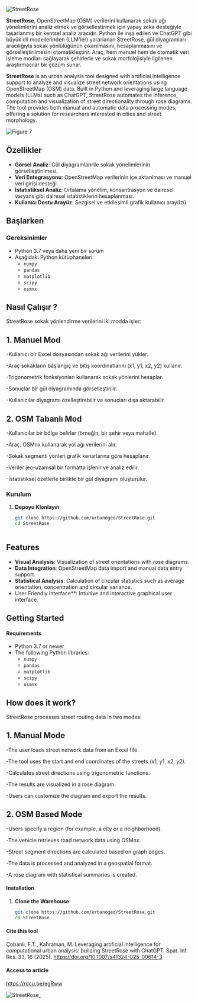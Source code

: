 ![StreetRose](https://github.com/user-attachments/assets/8bdc2ceb-fd6c-4578-bc74-82097ef3232b)

**StreetRose**, OpenStreetMap (OSM) verilerini kullanarak sokak ağı yönelimlerini analiz etmek ve görselleştirmek için yapay zeka desteğiyle tasarlanmış bir kentsel analiz aracıdır. Python ile inşa edilen ve ChatGPT gibi büyük dil modellerinden (LLM'ler) yararlanan StreetRose, gül diyagramları aracılığıyla sokak yönlülüğünün çıkarılmasını, hesaplanmasını ve görselleştirilmesini otomatikleştirir. Araç, hem manuel hem de otomatik veri işleme modları sağlayarak şehirlerle ve sokak morfolojisiyle ilgilenen araştırmacılar bir çözüm sunar.

 **StreetRose** is an urban analysis tool designed with artificial intelligence support to analyze and visualize street network orientations using OpenStreetMap (OSM) data. Built in Python and leveraging large language models (LLMs) such as ChatGPT, StreetRose automates the inference, computation and visualization of street directionality through rose diagrams. The tool provides both manual and automatic data processing modes, offering a solution for researchers interested in cities and street morphology.
 
![Figure 7](https://github.com/user-attachments/assets/dd70d86e-039f-4608-9d23-ccb4c0086797)

## Özellikler

- **Görsel Analiz**: Gül diyagramlarırile sokak yönelimlerinin görselleştirilmesi.
- **Veri Entegrasyonu**: OpenStreetMap verilerinin içe aktarılması ve manuel veri girişi desteği.
- **İstatistiksel Analiz**: Ortalama yönelim, konsantrasyon ve dairesel varyans gibi dairesel istatistiklerin hesaplanması.
- **Kullanıcı Dostu Arayüz**: Sezgisel ve etkileşimli grafik kullanıcı arayüzü.

## Başlarken

### Gereksinimler

- Python 3.7 veya daha yeni bir sürüm
- Aşağıdaki Python kütüphaneleri:
  - `numpy`
  - `pandas`
  - `matplotlib`
  - `scipy`
  - `osmnx`
    
## Nasıl Çalışır ?

StreetRose sokak yönlendirme verilerini iki modda işler:

## 1. Manuel Mod

-Kullanıcı bir Excel dosyasından sokak ağı verilerini yükler.

-Araç sokakların başlangıç ve bitiş koordinatlarını (x1, y1, x2, y2) kullanır.

-Trigonometrik fonksiyonları kullanarak sokak yönlerini hesaplar.

-Sonuçlar bir gül diyagramında görselleştirilir.

-Kullanıcılar diyagramı özelleştirebilir ve sonuçları dışa aktarabilir.

## 2. OSM Tabanlı Mod

-Kullanıcılar bir bölge belirler (örneğin, bir şehir veya mahalle).

-Araç, OSMnx kullanarak yol ağı verilerini alır.

-Sokak segmenti yönleri grafik kenarlarına göre hesaplanır.

-Veriler jeo-uzamsal bir formatta işlenir ve analiz edilir.

-İstatistiksel özetlerle birlikte bir gül diyagramı oluşturulur.


### Kurulum

1. **Depoyu Klonlayın**:
   ```bash
   git clone https://github.com/urbanogeo/StreetRose.git
   cd StreetRose
 

## Features

- **Visual Analysis**: Visualization of street orientations with rose diagrams.
- **Data Integration**: OpenStreetMap data import and manual data entry support.
- **Statistical Analysis**: Calculation of circular statistics such as average orientation, concentration and circular variance.
- User Friendly Interface**: Intuitive and interactive graphical user interface.

## Getting Started

#### Requirements

- Python 3.7 or newer
- The following Python libraries:
  - `numpy`
  - `pandas`
  - `matplotlib`
  - `scipy`
  - `osmnx`
    
## How does it work?

StreetRose processes street routing data in two modes:

## 1. Manual Mode

-The user loads street network data from an Excel file.

-The tool uses the start and end coordinates of the streets (x1, y1, x2, y2).

-Calculates street directions using trigonometric functions.

-The results are visualized in a rose diagram.

-Users can customize the diagram and export the results.

## 2. OSM Based Mode

-Users specify a region (for example, a city or a neighborhood).

-The vehicle retrieves road network data using OSMnx.

-Street segment directions are calculated based on graph edges.

-The data is processed and analyzed in a geospatial format.

-A rose diagram with statistical summaries is created.


#### Installation

1. **Clone the Warehouse**:
   ```bash
   git clone https://github.com/urbanogeo/StreetRose.git
   cd StreetRose


#### Cite this tool
Çobanlı, F.T., Kahraman, M. Leveraging artificial intelligence for computational urban analysis: building StreetRose with ChatGPT. Spat. Inf. Res. 33, 16 (2025). https://doi.org/10.1007/s41324-025-00614-3 

#### Access to article
https://rdcu.be/egRww

![StreetRose_](https://github.com/user-attachments/assets/fefd0afc-5e75-43d0-8933-9078ecc1fcac)

